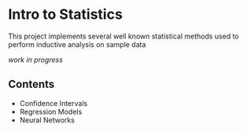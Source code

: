 # Intro to Statistics
This project implements several well known statistical methods used to perform inductive analysis on sample data

*work in progress*

## Contents
- Confidence Intervals
- Regression Models
- Neural Networks
